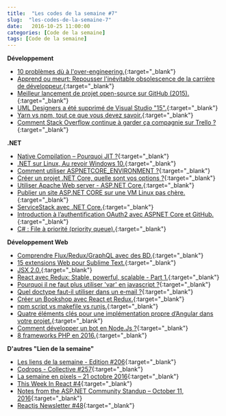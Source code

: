 ```yaml
---
title:  "Les codes de la semaine #7"
slug:  "les-codes-de-la-semaine-7"
date:   2016-10-25 11:00:00
categories: [Code de la semaine]
tags: [Code de la semaine]
---
```


**Développement**

- [10 problèmes dù à l'over-engineering.](https://medium.com/@rdsubhas/10-modern-software-engineering-mistakes-bc67fbef4fc8#.6il9ql83k){:target="_blank"}
- [Apprend ou meurt: Repousser l'inévitable obsolescence de la carrière de développeur.](https://www.exceptionnotfound.net/learn-or-die-warding-off-my-coding-careers-eventual-obsolescence/){:target="_blank"}
- [Meilleur lancement de projet open-source sur GitHub (2015).](https://github.com/blog/2268-top-open-source-launches-on-github){:target="_blank"}
- [UML Designers a été supprimé de Visual Studio "15".](https://blogs.msdn.microsoft.com/visualstudioalm/2016/10/14/uml-designers-have-been-removed-layer-designer-now-supports-live-architectural-analysis/){:target="_blank"}
- [Yarn vs npm, tout ce que vous devez savoir.](https://www.sitepoint.com/yarn-vs-npm/){:target="_blank"}
- [Comment Stack Overflow continue à garder ça compagnie sur Trello ?](http://blog.trello.com/see-stack-overflow-grow-how-to-keep-your-company-on-track-in-trello){:target="_blank"}

**.NET**

- [Native Compilation – Pourquoi JIT ?](https://blogs.msdn.microsoft.com/alphageek/2016/10/13/native-compilation-why-jit-when-you-can-codegen/){:target="_blank"}
- [.NET sur Linux, Au revoir Windows 10.](http://piotrgankiewicz.com/2016/10/17/net-on-linux-bye-windows-10/){:target="_blank"}
- [Comment utiliser ASPNETCORE_ENVIRONMENT ?](https://www.exceptionnotfound.net/working-with-environments-and-launch-settings-in-asp-net-core/){:target="_blank"}
- [Créer un projet .NET Core, quelle sont vos options ?](https://jonhilton.net/2016/10/19/creating-a-new-net-core-web-application-what-are-your-options/){:target="_blank"}
- [Utiliser Apache Web server - ASP.NET Core.](http://tattoocoder.com/using-apache-web-server-as-reverse-proxy-for-aspnetcore/){:target="_blank"}
- [Publier un site ASP.NET CORE sur une VM Linux pas chère.](http://www.hanselman.com/blog/PublishingAnASPNETCoreWebsiteToACheapLinuxVMHost.aspx){:target="_blank"}
- [ServiceStack avec .NET Core.](http://www.hanselman.com/blog/ExploringServiceStacksSimpleAndFastWebServicesOnNETCore.aspx){:target="_blank"}
- [Introduction à l’authentification OAuth2 avec ASPNET Core et GitHub.](http://blog.soat.fr/2016/10/introduction-a-lauthentification-oauth2-avec-aspnet-core-et-github/){:target="_blank"}
- [C# : File à priorité (priority queue).](http://www.e-naxos.com/Blog/post/C-File-a-priorite-(priority-queue).aspx#.WA4cAL7tPSA.twitter){:target="_blank"}

**Développement Web**

- [Comprendre Flux/Redux/GraphQL avec des BD.](https://code-cartoons.com/){:target="_blank"}
- [15 extensions Web pour Sublime Text.](http://tutorialzine.com/2016/10/15-awesome-sublime-text-plugins-for-web-development/){:target="_blank"}
- [JSX 2.0.](https://github.com/facebook/jsx/issues/65){:target="_blank"}
- [React avec Redux: Stable, powerful, scalable - Part 1.](http://www.tugberkugurlu.com/archive/react-with-redux-a-stable-powerful-and-scalable-combination---part-1){:target="_blank"}
- [Pourquoi il ne faut plus utiliser 'var' en javascript ?](https://hackernoon.com/why-you-shouldnt-use-var-anymore-f109a58b9b70#.7e8z7ddjw){:target="_blank"}
- [Quel doctype faut-il utiliser dans un e‑mail ?](http://emails.hteumeuleu.fr/2016/10/quel-doctype-faut-il-utiliser-dans-un-email/){:target="_blank"}
- [Créer un Bookshop avec React et Redux.](https://scotch.io/tutorials/build-a-bookshop-with-react-redux-i-react-redux-flow){:target="_blank"}
- [npm script vs makefile vs runjs.](https://hackernoon.com/simple-build-tools-npm-scripts-vs-makefile-vs-runjs-31e578278162#.uiznhhq95){:target="_blank"}
- [Quatre éléments clés pour une implémentation propre d’Angular dans votre projet.](https://www.simple-talk.com/dotnet/net-development/4-keys-clean-angular-implementation/){:target="_blank"}
- [Comment développer un bot en Node.Js ?](https://www.smashingmagazine.com/2016/10/how-to-develop-a-chat-bot-with-node-js/){:target="_blank"}
- [8 frameworks PHP en 2016.](http://www.discoversdk.com/blog/top-8-php-frameworks-for-2016){:target="_blank"}

**D'autres "Lien de la semaine"**

- [Les liens de la semaine - Edition #206](https://frenchcoding.com/2016/10/24/les-liens-de-la-semaine-edition-206/){:target="_blank"}
- [Codrops - Collective #257](http://tympanus.net/codrops/collective/collective-257/){:target="_blank"}
- [La semaine en pixels – 21 octobre 2016](https://blog.stephaniewalter.fr/semaine-pixels-21-octobre-2016/){:target="_blank"}
- [This Week In React #4](https://thisweekinreact.com/this-week-in-react-4-2cb859651203#.4xk1erpec){:target="_blank"}
- [Notes from the ASP.NET Community Standup – October 11, 2016](https://blogs.msdn.microsoft.com/webdev/2016/10/17/notes-from-the-asp-net-community-standup-october-11-2016/){:target="_blank"}
- [Reactjs Newsletter #48](http://reactjsnewsletter.com/issues/48){:target="_blank"}
